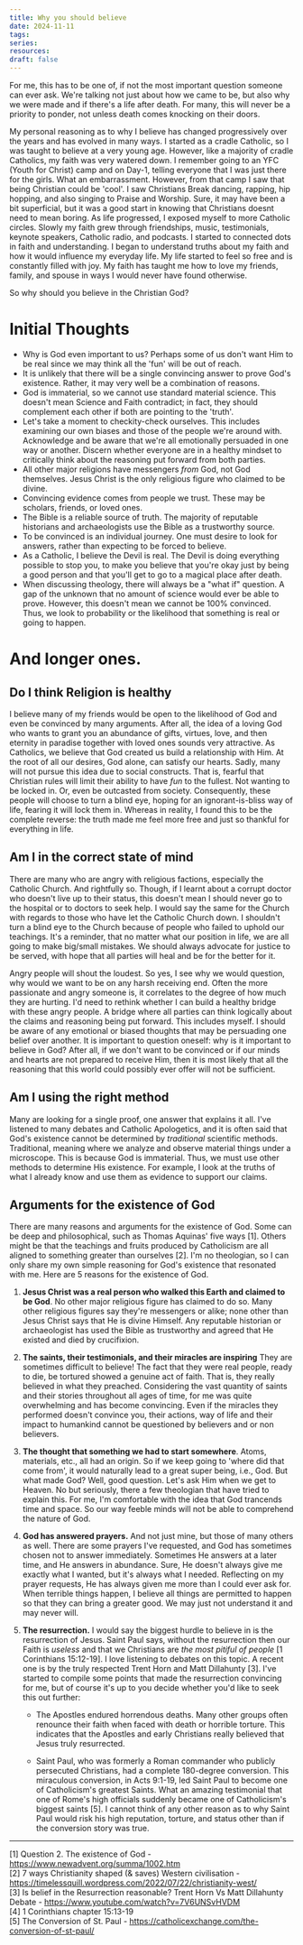 ```yaml
---
title: Why you should believe
date: 2024-11-11
tags: 
series: 
resources: 
draft: false
---
```

For me, this has to be one of, if not the most important question someone can ever ask. We're talking not just about how we came to be, but also why we were made and if there's a life after death. For many, this will never be a priority to ponder, not unless death comes knocking on their doors.

My personal reasoning as to why I believe has changed progressively over the years and has evolved in many ways. I started as a cradle Catholic, so I was taught to believe at a very young age. However, like a majority of cradle Catholics, my faith was very watered down. I remember going to an YFC (Youth for Christ) camp and on Day-1, telling everyone that I was just there for the girls. What an embarrassment. However, from that camp I saw that being Christian could be 'cool'. I saw Christians Break dancing, rapping, hip hopping, and also singing to Praise and Worship. Sure, it may have been a bit superficial, but it was a good start in knowing that Christians doesnt need to mean boring. As life progressed, I exposed myself to more Catholic circles. Slowly my faith grew through friendships, music, testimonials, keynote speakers, Catholic radio, and podcasts. I started to connected dots in faith and understanding. I began to understand truths about my faith and how it would influence my everyday life. My life started to feel so free and is constantly filled with joy. My faith has taught me how to love my friends, family, and spouse in ways I would never have found otherwise.

So why should you believe in the Christian God?
# Initial Thoughts
- Why is God even important to us? Perhaps some of us don't want Him to be real since we may think all the 'fun' will be out of reach. 
- It is unlikely that there will be a single convincing answer to prove God's existence. Rather, it may very well be a combination of reasons.
- God is immaterial, so we cannot use standard material science. This doesn't mean Science and Faith contradict; in fact, they should complement each other if both are pointing to the 'truth'.
- Let's take a moment to checkity-check ourselves. This includes examining our own biases and those of the people we're around with. Acknowledge and be aware that we're all emotionally persuaded in one way or another. Discern whether everyone are in a healthy mindset to critically think about the reasoning put forward from both parties. 
- All other major religions have messengers *from* God, not God themselves. Jesus Christ is the only religious figure who claimed to be divine.
- Convincing evidence comes from people we trust. These may be scholars, friends, or loved ones.
- The Bible is a reliable source of truth. The majority of reputable historians and archaeologists use the Bible as a trustworthy source.
- To be convinced is an individual journey. One must desire to look for answers, rather than expecting to be forced to believe.
- As a Catholic, I believe the Devil is real. The Devil is doing everything possible to stop you, to make you believe that you're okay just by being a good person and that you'll get to go to a magical place after death. 
- When discussing theology, there will always be a "what if" question. A gap of the unknown that no amount of science would ever be able to prove. However, this doesn't mean we cannot be 100% convinced. Thus, we look to probability or the likelihood that something is real or going to happen.

# And longer ones.

## Do I think Religion is healthy
I believe many of my friends would be open to the likelihood of God and even be convinced by many arguments. After all, the idea of a loving God who wants to grant you an abundance of gifts, virtues, love, and then eternity in paradise together with loved ones sounds very attractive. As Catholics, we believe that God created us build a relationship with Him. At the root of all our desires, God alone, can satisfy our hearts. Sadly, many will not pursue this idea due to social constructs. That is, fearful that Christian rules will limit their ability to have *fun* to the fullest. Not wanting to be locked in. Or, even be outcasted from society. Consequently, these people will choose to turn a blind eye, hoping for an ignorant-is-bliss way of life, fearing it will lock them in. Whereas in reality, I found this to be the complete reverse: the truth made me feel more free and just so thankful for everything in life.
## Am I in the correct state of mind
There are many who are angry with religious factions, especially the Catholic Church. And rightfully so. Though, if I learnt about a corrupt doctor who doesn't live up to their status, this doesn't mean I should never go to the hospital or to doctors to seek help. I would say the same for the Church with regards to those who have let the Catholic Church down. I shouldn't turn a blind eye to the Church because of people who failed to uphold our teachings. It's a reminder, that no matter what our position in life, we are all going to make big/small mistakes. We should always advocate for justice to be served, with hope that all parties will heal and be for the better for it. 

Angry people will shout the loudest. So yes, I see why we would question, why would we want to be on any harsh receiving end. Often the more passionate and angry someone is, it correlates to the degree of how much they are hurting. I'd need to rethink whether I can build a healthy bridge with these angry people. A bridge where all parties can think logically about the claims and reasoning being put forward. This includes myself. I should be aware of any emotional or biased thoughts that may be persuading one belief over another. It is important to question oneself: why is it important to believe in God? After all, if we don't want to be convinced or if our minds and hearts are not prepared to receive Him, then it is most likely that all the reasoning that this world could possibly ever offer will not be sufficient.

## Am I using the right method
Many are looking for a single proof, one answer that explains it all. I've listened to many debates and Catholic Apologetics, and it is often said that God's existence cannot be determined by *traditional* scientific methods. Traditional, meaning where we analyze and observe material things under a microscope. This is because God is immaterial. Thus, we must use other methods to determine His existence. For example, I look at the truths of what I already know and use them as evidence to support our claims.
## Arguments for the existence of God
There are many reasons and arguments for the existence of God. Some can be deep and philosophical, such as Thomas Aquinas' five ways [1]. Others might be that the teachings and fruits produced by Catholicism are all aligned to something greater than ourselves [2]. I'm no theologian, so I can only share my own simple reasoning for God's existence that resonated with me. Here are 5 reasons for the existence of God. 

1. **Jesus Christ was a real person who walked this Earth and claimed to be God**. No other major religious figure has claimed to do so. Many other religious figures say they're messengers or alike; none other than Jesus Christ says that He is divine Himself. Any reputable historian or archaeologist has used the Bible as trustworthy and agreed that He existed and died by crucifixion.

2. **The saints, their testimonials, and their miracles are inspiring** They are sometimes difficult to believe! The fact that they were real people, ready to die, be tortured showed a genuine act of faith. That is, they really believed in what they preached. Considering the vast quantity of saints and their stories throughout all ages of time, for me was quite overwhelming and has become convincing. Even if the miracles they performed doesn't convince you, their actions, way of life and their impact to humankind cannot be questioned by believers and or non believers. 

3. **The thought that something we had to start somewhere**. Atoms, materials, etc., all had an origin. So if we keep going to 'where did that come from', it would naturally lead to a great super being, i.e., God. But what made God? Well, good question. Let's ask Him when we get to Heaven. No but seriously, there a few theologian that have tried to explain this. For me, I'm comfortable with the idea that God trancends time and space. So our way feeble minds will not be able to comprehend the nature of God. 

4. **God has answered prayers.** And not just mine, but those of many others as well. There are some prayers I've requested, and God has sometimes chosen not to answer immediately. Sometimes He answers at a later time, and He answers in abundance. Sure, He doesn't always give me exactly what I wanted, but it's always what I needed. Reflecting on my prayer requests, He has always given me more than I could ever ask for. When terrible things happen, I believe all things are permitted to happen so that they can bring a greater good. We may just not understand it and may never will. 

5. **The resurrection.** I would say the biggest hurdle to believe in is the resurrection of Jesus. Saint Paul says, without the resurrection then our Faith is *useless* and that we Christians are *the most pitiful of people* [1 Corinthians 15:12-19]. I love listening to debates on this topic. A recent one is by the truly respected Trent Horn and Matt Dillahunty [3].  I've started to compile some points that made the resurrection convincing for me, but of course it's up to you decide whether you'd like to seek this out further:

    - The Apostles endured horrendous deaths. Many other groups often renounce their faith when faced with death or horrible torture. This indicates that the Apostles and early Christians really believed that Jesus truly resurrected.
    
    - Saint Paul, who was formerly a Roman commander who publicly persecuted Christians, had a complete 180-degree conversion. This miraculous conversion, in Acts 9:1-19, led Saint Paul to become one of Catholicism's greatest Saints. What an amazing testimonial that one of Rome's high officials suddenly became one of Catholicism's biggest saints [5]. I cannot think of any other reason as to why Saint Paul would risk his high reputation, torture, and status other than if the conversion story was true.

---

[1] Question 2. The existence of God - https://www.newadvent.org/summa/1002.htm <br />
[2] 7 ways Christianity shaped (& saves) Western civilisation - https://timelessquill.wordpress.com/2022/07/22/christianity-west/ <br />
[3] Is belief in the Resurrection reasonable? Trent Horn Vs Matt Dillahunty Debate - https://www.youtube.com/watch?v=7V6UNSvHVDM <br />
[4] 1 Corinthians chapter 15:13-19 <br />
[5] The Conversion of St. Paul - https://catholicexchange.com/the-conversion-of-st-paul/

